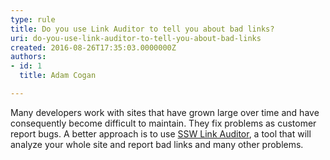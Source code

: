 ```yaml
---
type: rule
title: Do you use Link Auditor to tell you about bad links?
uri: do-you-use-link-auditor-to-tell-you-about-bad-links
created: 2016-08-26T17:35:03.0000000Z
authors:
- id: 1
  title: Adam Cogan

---
```




<span class='intro'> Many developers work with sites that have grown large over time and have consequently become difficult to maintain. They fix problems as customer report bugs. A better approach is to use <a href="https&#58;//sswlinkauditor.com/" target="_blank">SSW Link Auditor​</a>, a tool&#160;that will analyze your whole site and report bad links and many other&#160;problems.&#160;<br> </span>





